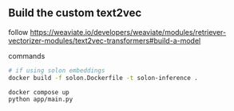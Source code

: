 ## Build the custom text2vec
follow https://weaviate.io/developers/weaviate/modules/retriever-vectorizer-modules/text2vec-transformers#build-a-model

commands

```sh
# if using solon embeddings
docker build -f solon.Dockerfile -t solon-inference .

docker compose up
python app/main.py
```